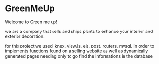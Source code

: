 # GreenMeUp

Welcome to Green me up!

we are a company that sells and ships plants to enhance your interior and exterior decoration.

for this project we used:
knex, viewJs, ejs, post, routers, mysql. In order to implements functions found on a selling website as well as  dynamically generated pages needing only to go find the informations in the database
